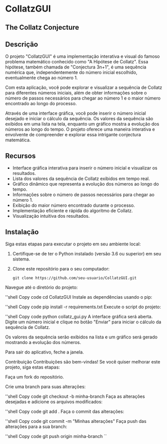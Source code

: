 # CollatzGUI

## The Collatz Conjecture

## Descrição
O projeto "CollatzGUI" é uma implementação interativa e visual do famoso problema matemático conhecido como "A Hipótese de Collatz". Essa hipótese, também chamada de "Conjectura 3n+1", é uma sequência numérica que, independentemente do número inicial escolhido, eventualmente chega ao número 1.

Com esta aplicação, você pode explorar e visualizar a sequência de Collatz para diferentes números iniciais, além de obter informações sobre o número de passos necessários para chegar ao número 1 e o maior número encontrado ao longo do processo.

Através de uma interface gráfica, você pode inserir o número inicial desejado e iniciar o cálculo da sequência. Os valores da sequência são exibidos em uma lista na tela, enquanto um gráfico mostra a evolução dos números ao longo do tempo. O projeto oferece uma maneira interativa e envolvente de compreender e explorar essa intrigante conjectura matemática.

## Recursos
- Interface gráfica interativa para inserir o número inicial e visualizar os resultados.
- Lista dos valores da sequência de Collatz exibidos em tempo real.
- Gráfico dinâmico que representa a evolução dos números ao longo do tempo.
- Informações sobre o número de passos necessários para chegar ao número 1.
- Exibição do maior número encontrado durante o processo.
- Implementação eficiente e rápida do algoritmo de Collatz.
- Visualização intuitiva dos resultados.

## Instalação
Siga estas etapas para executar o projeto em seu ambiente local:

1. Certifique-se de ter o Python instalado (versão 3.6 ou superior) em seu sistema.

2. Clone este repositório para o seu computador:
   ```shell
   git clone https://github.com/seu-usuario/CollatzGUI.git
Navegue até o diretório do projeto:

''shell
Copy code
cd CollatzGUI
Instale as dependências usando o pip:

''shell
Copy code
pip install -r requirements.txt
Execute o script do projeto:

''shell
Copy code
python collatz_gui.py
A interface gráfica será aberta. Digite um número inicial e clique no botão "Enviar" para iniciar o cálculo da sequência de Collatz.

Os valores da sequência serão exibidos na lista e um gráfico será gerado mostrando a evolução dos números.

Para sair do aplicativo, feche a janela.

Contribuição
Contribuições são bem-vindas! Se você quiser melhorar este projeto, siga estas etapas:

Faça um fork do repositório.

Crie uma branch para suas alterações:

''shell
Copy code
git checkout -b minha-branch
Faça as alterações desejadas e adicione os arquivos modificados:

''shell
Copy code
git add .
Faça o commit das alterações:

''shell
Copy code
git commit -m "Minhas alterações"
Faça push das alterações para a sua branch:

''shell
Copy code
git push origin minha-branch
``